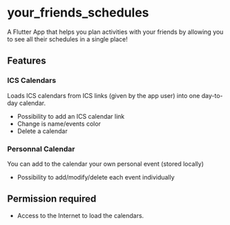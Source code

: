 # your_friends_schedules

A Flutter App that helps you plan activities with your friends by allowing you to see all their schedules in a single place! 

## Features

### ICS Calendars

Loads ICS calendars from ICS links (given by the app user) into one day-to-day calendar.
* Possibility to add an ICS calendar link
* Change is name/events color
* Delete a calendar

### Personnal Calendar

You can add to the calendar your own personal event (stored locally)
* Possibility to add/modify/delete each event individually

## Permission required

* Access to the Internet to load the calendars.